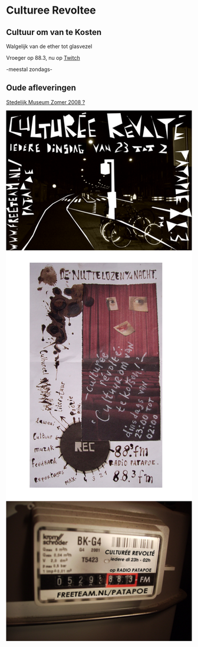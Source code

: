 # Culturee Revoltee
## Cultuur om van te Kosten

Walgelijk van de ether tot glasvezel

Vroeger op 88.3, nu op [Twitch](https://www.twitch.tv/cultureerevolte)

-meestal zondags-

## Oude afleveringen

[Stedelijk Museum Zomer 2008 ?](https://github.com/CultureeRevolte/CultureeRevolte.github.io/blob/gh-pages/shows/CultureeRevolte%20in%20Stedelijk%20Museum%20Zomer%2008%20%3F.mp3?raw=true)


![straat](https://github.com/CultureeRevolte/CultureeRevolte.github.io/blob/gh-pages/art/flyer%20straat.bmp?raw=true)
![vlek](https://raw.githubusercontent.com/CultureeRevolte/CultureeRevolte.github.io/gh-pages/art/flyer%20vlek.jpg)
![meterkast](https://raw.githubusercontent.com/CultureeRevolte/CultureeRevolte.github.io/gh-pages/art/flyer%20meterkast%20final.jpg)
